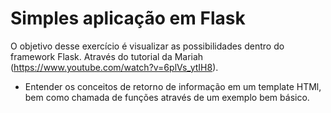 # Simples aplicação em Flask
O objetivo desse exercício é visualizar as possibilidades dentro do framework Flask.
Através do tutorial da Mariah (https://www.youtube.com/watch?v=6plVs_ytIH8).

 - Entender os conceitos de retorno de informação em um template HTMl, bem como chamada de funções através de um exemplo bem básico.